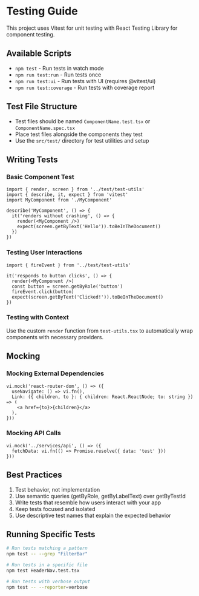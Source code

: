 # Testing Guide

This project uses Vitest for unit testing with React Testing Library for component testing.

## Available Scripts

- `npm test` - Run tests in watch mode
- `npm run test:run` - Run tests once
- `npm run test:ui` - Run tests with UI (requires @vitest/ui)
- `npm run test:coverage` - Run tests with coverage report

## Test File Structure

- Test files should be named `ComponentName.test.tsx` or `ComponentName.spec.tsx`
- Place test files alongside the components they test
- Use the `src/test/` directory for test utilities and setup

## Writing Tests

### Basic Component Test
```tsx
import { render, screen } from '../test/test-utils'
import { describe, it, expect } from 'vitest'
import MyComponent from './MyComponent'

describe('MyComponent', () => {
  it('renders without crashing', () => {
    render(<MyComponent />)
    expect(screen.getByText('Hello')).toBeInTheDocument()
  })
})
```

### Testing User Interactions
```tsx
import { fireEvent } from '../test/test-utils'

it('responds to button clicks', () => {
  render(<MyComponent />)
  const button = screen.getByRole('button')
  fireEvent.click(button)
  expect(screen.getByText('Clicked!')).toBeInTheDocument()
})
```

### Testing with Context
Use the custom `render` function from `test-utils.tsx` to automatically wrap components with necessary providers.

## Mocking

### Mocking External Dependencies
```tsx
vi.mock('react-router-dom', () => ({
  useNavigate: () => vi.fn(),
  Link: ({ children, to }: { children: React.ReactNode; to: string }) => (
    <a href={to}>{children}</a>
  ),
}))
```

### Mocking API Calls
```tsx
vi.mock('../services/api', () => ({
  fetchData: vi.fn(() => Promise.resolve({ data: 'test' }))
}))
```

## Best Practices

1. Test behavior, not implementation
2. Use semantic queries (getByRole, getByLabelText) over getByTestId
3. Write tests that resemble how users interact with your app
4. Keep tests focused and isolated
5. Use descriptive test names that explain the expected behavior

## Running Specific Tests

```bash
# Run tests matching a pattern
npm test -- --grep "FilterBar"

# Run tests in a specific file
npm test HeaderNav.test.tsx

# Run tests with verbose output
npm test -- --reporter=verbose
```
